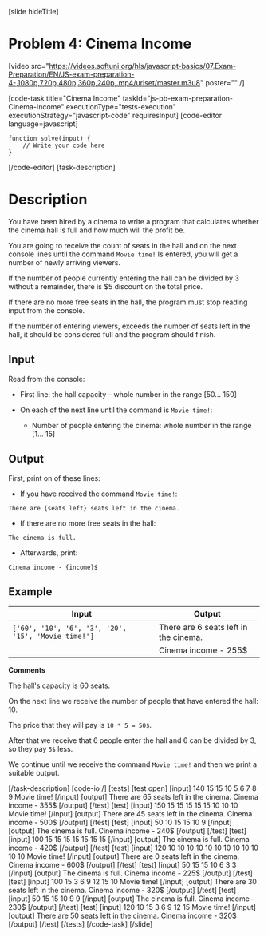 [slide hideTitle]
# Problem 4: Cinema Income

[video src="https://videos.softuni.org/hls/javascript-basics/07.Exam-Preparation/EN/JS-exam-preparation-4-,1080p,720p,480p,360p,240p,.mp4/urlset/master.m3u8" poster="" /]

[code-task title="Cinema Income" taskId="js-pb-exam-preparation-Cinema-Income" executionType="tests-execution" executionStrategy="javascript-code" requiresInput]
[code-editor language=javascript]
```
function solve(input) {
	// Write your code here
}
```
[/code-editor]
[task-description]
# Description

You have been hired by a cinema to write a program that calculates whether the cinema hall is full and how much will the profit be.

You are going to receive the count of seats in the hall and on the next console lines until the command `Movie time!` Is entered, you will get a number of newly arriving viewers.

If the number of people currently entering the hall can be divided by 3 without a remainder, there is $5 discount on the total price.

If there are no more free seats in the hall, the program must stop reading input from the console.

If the number of entering viewers, exceeds the number of seats left in the hall, it should be considered full and the program should finish.

## Input
Read from the console:

- First line: the hall capacity – whole number in the range  \[50... 150\]

- On each of the next line until the command is  `Movie time!`:
	- Number of people entering the cinema: whole number in the range  \[1… 15\]

## Output
First, print on of these lines:

- If you have received the command `Movie time!`: 

`There are {seats left} seats left in the cinema.`

- If there are no more free seats in the hall: 

`The cinema is full.`

- Afterwards, print: 

`Cinema income - {income}$`

## Example
| **Input** | **Output** |
| --- | --- |
|`['60', '10', '6', '3', '20', '15', 'Movie time!']`| There are 6 seats left in the cinema.|
||Cinema income - 255$|

**Comments**

The hall's capacity is 60 seats. 

On the next line we receive the number of people that have entered the hall: 10. 

The price that they will pay is `10 * 5 = 50$`. 

After that we receive that 6 people enter the hall and 6 can be divided by 3, so they pay `5$` less. 

We continue until we receive the command `Movie time!` and then we print a suitable output.

[/task-description]
[code-io /]
[tests]
[test open]
[input]
140
15
15
10
5
6
7
8
9
Movie time!
[/input]
[output]
There are 65 seats left in the cinema.
Cinema income - 355$
[/output]
[/test]
[test]
[input]
150
15
15
15
15
15
10
10
10
Movie time!
[/input]
[output]
There are 45 seats left in the cinema.
Cinema income - 500$
[/output]
[/test]
[test]
[input]
50
10
15
15
10
9
[/input]
[output]
The cinema is full.
Cinema income - 240$
[/output]
[/test]
[test]
[input]
100
15
15
15
15
15
15
15
[/input]
[output]
The cinema is full.
Cinema income - 420$
[/output]
[/test]
[test]
[input]
120
10
10
10
10
10
10
10
10
10
10
10
10
Movie time!
[/input]
[output]
There are 0 seats left in the cinema.
Cinema income - 600$
[/output]
[/test]
[test]
[input]
50
15
15
10
6
3
3
[/input]
[output]
The cinema is full.
Cinema income - 225$
[/output]
[/test]
[test]
[input]
100
15
3
6
9
12
15
10
Movie time!
[/input]
[output]
There are 30 seats left in the cinema.
Cinema income - 320$
[/output]
[/test]
[test]
[input]
50
15
15
10
9
9
[/input]
[output]
The cinema is full.
Cinema income - 230$
[/output]
[/test]
[test]
[input]
120
10
15
3
6
9
12
15
Movie time!
[/input]
[output]
There are 50 seats left in the cinema.
Cinema income - 320$
[/output]
[/test]
[/tests]
[/code-task]
[/slide]
